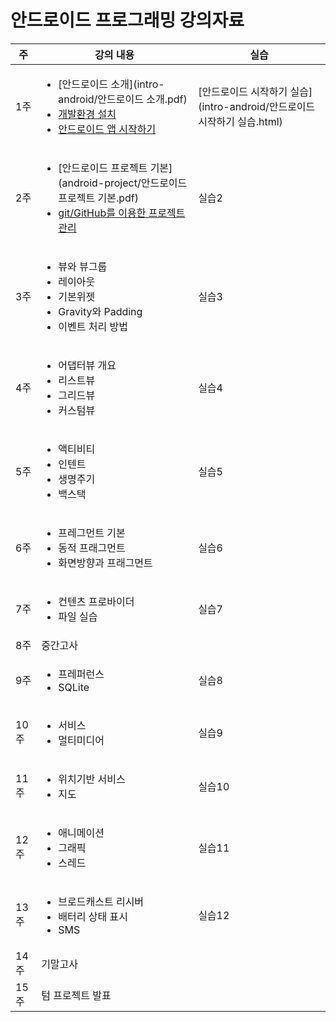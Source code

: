# 안드로이드 프로그래밍 강의자료

 주 | 강의 내용 | 실습
--- | ------ |---
1주 | <ul> <li> [안드로이드 소개](intro-android/안드로이드 소개.pdf) <li> [개발환경 설치](intro-android/install_dev_env.html) <li> [안드로이드 앱 시작하기](intro-android/start-android-project.html) </ul> | [안드로이드 시작하기 실습](intro-android/안드로이드 시작하기 실습.html)
2주	| <ul> <li>[안드로이드 프로젝트 기본](android-project/안드로이드프로젝트 기본.pdf) <li> [git/GitHub를 이용한 프로젝트 관리](android-project/git_github.html) </ul> | 실습2
3주 | <ul> <li> 뷰와 뷰그룹 <li> 레이아웃 <li> 기본위젯 <li> Gravity와 Padding <li>이벤트 처리 방법 | 실습3
4주 | <ul> <li> 어댑터뷰 개요 <li>리스트뷰 <li>그리드뷰 <li>커스텀뷰 | 실습4
5주 | <ul> <li> 액티비티 <li>인텐트 <li>생명주기 <li> 백스택 | 실습5
6주 | <ul> <li> 프레그먼트 기본 <li> 동적 프래그먼트 <li> 화면방향과 프래그먼트 | 실습6
7주 | <ul> <li> 컨텐츠 프로바이더 <li> 파일 실습 | 실습7
8주 | 중간고사
9주 | <ul> <li> 프레퍼런스 <li> SQLite | 실습8
10주 | <ul> <li> 서비스 <li> 멀티미디어 | 실습9
11주 | <ul> <li> 위치기반 서비스 <li> 지도 | 실습10
12주 | <ul> <li> 애니메이션 <li> 그래픽 <li> 스레드 | 실습11
13주 | <ul> <li> 브로드캐스트 리시버 <li> 배터리 상태 표시 <li> SMS |실습12
14주 | 기말고사
15주 | 텀 프로젝트 발표